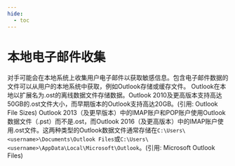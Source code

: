 ```yaml
---
hide:
  - toc
---
```


# 本地电子邮件收集

对手可能会在本地系统上收集用户电子邮件以获取敏感信息。包含电子邮件数据的文件可以从用户的本地系统中获取，例如Outlook存储或缓存文件。  Outlook在本地以扩展名为.ost的离线数据文件存储数据。Outlook 2010及更高版本支持高达50GB的.ost文件大小，而早期版本的Outlook支持高达20GB。(引用: Outlook File Sizes) Outlook 2013（及更早版本）中的IMAP账户和POP账户使用Outlook数据文件（.pst）而不是.ost，而Outlook 2016（及更高版本）中的IMAP账户使用.ost文件。这两种类型的Outlook数据文件通常存储在`C:\Users\<username>\Documents\Outlook Files`或`C:\Users\<username>\AppData\Local\Microsoft\Outlook`。(引用: Microsoft Outlook Files)
